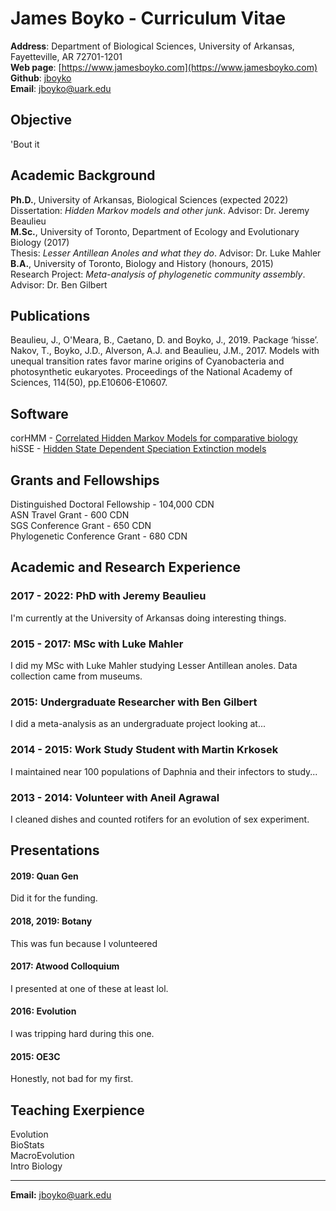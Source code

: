 # James Boyko - Curriculum Vitae
**Address**: Department of Biological Sciences, University of Arkansas, Fayetteville, AR 72701-1201   
**Web page**: [https://www.jamesboyko.com](https://www.jamesboyko.com)   
**Github**: [jboyko](https://github.com/jboyko)   
**Email**: [jboyko@uark.edu](jboyko@uark.edu)   

## Objective
'Bout it   

## Academic Background
**Ph.D.**, University of Arkansas, Biological Sciences (expected 2022)   
Dissertation: *Hidden Markov models and other junk*. Advisor: Dr. Jeremy Beaulieu   
**M.Sc.**, University of Toronto, Department of Ecology and Evolutionary Biology (2017)   
Thesis: *Lesser Antillean Anoles and what they do*. Advisor: Dr. Luke Mahler
**B.A.**, University of Toronto, Biology and History (honours, 2015)   
Research Project: *Meta-analysis of phylogenetic community assembly*. Advisor: Dr. Ben Gilbert

## Publications
Beaulieu, J., O'Meara, B., Caetano, D. and Boyko, J., 2019. Package ‘hisse’.   
Nakov, T., Boyko, J.D., Alverson, A.J. and Beaulieu, J.M., 2017. Models with unequal transition rates favor marine origins of Cyanobacteria and photosynthetic eukaryotes. Proceedings of the National Academy of Sciences, 114(50), pp.E10606-E10607.   

## Software
corHMM - [Correlated Hidden Markov Models for comparative biology](https://github.com/thej022214/corHMM)   
hiSSE - [Hidden State Dependent Speciation Extinction models](https://github.com/thej022214/hisse)   

## Grants and Fellowships
Distinguished Doctoral Fellowship - 104,000 CDN   
ASN Travel Grant - 600 CDN   
SGS Conference Grant - 650 CDN   
Phylogenetic Conference Grant - 680 CDN   

## Academic and Research Experience
### **2017 - 2022**: PhD with Jeremy Beaulieu   
I'm currently at the University of Arkansas doing interesting things.
### **2015 - 2017**: MSc with Luke Mahler    
I did my MSc with Luke Mahler studying Lesser Antillean anoles. Data collection came from museums.
### **2015**: Undergraduate Researcher with Ben Gilbert   
I did a meta-analysis as an undergraduate project looking at...
### **2014 - 2015**: Work Study Student with Martin Krkosek   
I maintained near 100 populations of Daphnia and their infectors to study...
### **2013 - 2014**: Volunteer with Aneil Agrawal
I cleaned dishes and counted rotifers for an evolution of sex experiment.

## Presentations
#### 2019: Quan Gen   
Did it for the funding.
#### 2018, 2019: Botany   
This was fun because I volunteered
#### 2017: Atwood Colloquium
I presented at one of these at least lol.
#### 2016: Evolution
I was tripping hard during this one.
#### 2015: OE3C
Honestly, not bad for my first.

## Teaching Exerpience
Evolution   
BioStats   
MacroEvolution   
Intro Biology   

- - - -
**Email:** jboyko@uark.edu

